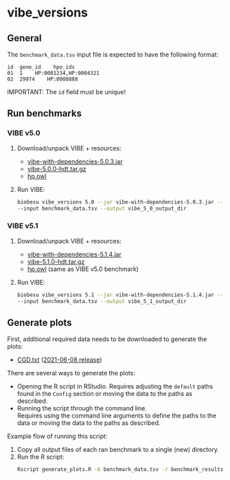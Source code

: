 # vibe_versions
## General
The `benchmark_data.tsv` input file is expected to have the following format:
```
id  gene_id    hpo_ids
01  1    HP:0001234,HP:0004321
02  29974    HP:0000888
```

IMPORTANT: The `id` field must be unique!

## Run benchmarks
### VIBE v5.0

1. Download/unpack VIBE + resources:
    - [vibe-with-dependencies-5.0.3.jar](https://github.com/molgenis/vibe/releases/download/vibe-5.0.3/vibe-with-dependencies-5.0.3.jar)
    - [vibe-5.0.0-hdt.tar.gz](https://downloads.molgeniscloud.org/downloads/vibe/vibe-5.0.0-hdt.tar.gz)
    - [hp.owl](http://purl.obolibrary.org/obo/hp/releases/2018-03-08/hp.owl)

2. Run VIBE:
   ```bash
   biobesu vibe_versions 5.0 --jar vibe-with-dependencies-5.0.3.jar --hdt vibe-5.0.0-hdt/vibe-5.0.0.hdt --hpo hp.owl \
   --input benchmark_data.tsv --output vibe_5_0_output_dir
   ```

### VIBE v5.1

1. Download/unpack VIBE + resources:
    - [vibe-with-dependencies-5.1.4.jar](https://github.com/molgenis/vibe/releases/download/vibe-5.1.4/vibe-with-dependencies-5.1.4.jar)
    - [vibe-5.1.0-hdt.tar.gz](https://downloads.molgeniscloud.org/downloads/vibe/vibe-5.1.0-hdt.tar.gz)
    - [hp.owl](http://purl.obolibrary.org/obo/hp/releases/2018-03-08/hp.owl) (same as VIBE v5.0 benchmark)

2. Run VIBE:
   ```bash
   biobesu vibe_versions 5.1 --jar vibe-with-dependencies-5.1.4.jar --hdt vibe-5.1.0-hdt/vibe-5.1.0.hdt --hpo hp.owl \
   --input benchmark_data.tsv --output vibe_5_1_output_dir
   ```

## Generate plots
First, additional required data needs to be downloaded to generate the plots:
- [CGD.txt](https://research.nhgri.nih.gov/CGD/download/) ([2021-06-08 release](https://downloads.molgeniscloud.org/downloads/biobesu/CGD_2021-06-08.txt))

There are several ways to generate the plots:
- Opening the R script in RStudio. 
  Requires adjusting the `default` paths found in the `Config` section or moving the data to the paths as described.  
- Running the script through the command line.  
  Requires using the command line arguments to define the paths to the data or moving the data to the paths as described.

Example flow of running this script:
1. Copy all output files of each ran benchmark to a single (new) directory.
2. Run the R script:
    ```bash
    Rscript generate_plots.R -b benchmark_data.tsv -r benchmark_results/ -c CGD_2021-06-08.txt -o ./plots/
    ```